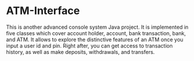 # ATM-Interface
This is another advanced console system Java project. 
It is implemented in five classes which cover account holder, account, bank transaction, bank, and ATM. 
It allows to explore the distinctive features of an ATM once you input a user id and pin. 
Right after, you can get access to transaction history, as well as make deposits, withdrawals, and transfers.
